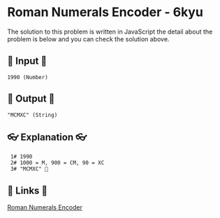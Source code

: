 # Roman Numerals Encoder - 6kyu

The solution to this problem is written in JavaScript the detail about the problem is below and you can check the solution above.

## 🥚 Input 🥚

```
1990 (Number)
```

## 🐣 Output 🐣

```
"MCMXC" (String)
```

## 👓 Explanation 👓

```
 1# 1990
 2# 1000 = M, 900 = CM, 90 = XC
 3# "MCMXC" 🎉
```

## 🔗 Links 🔗

[Roman Numerals Encoder](https://www.codewars.com/kata/51b62bf6a9c58071c600001b)

